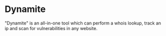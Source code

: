 # Dynamite
"Dynamite" is an all-in-one tool which can perform a whois lookup, track an ip and scan for vulnerabilities in any website.
